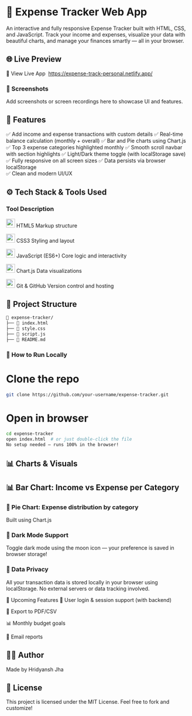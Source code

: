 # 💸 Expense Tracker Web App
An interactive and fully responsive Expense Tracker built with HTML, CSS, and JavaScript. Track your income and expenses, visualize your data with beautiful charts, and manage your finances smartly — all in your browser.

## 🌐 Live Preview
🚀 View Live App  <https://expense-track-personal.netlify.app/>

### 📸 Screenshots
Add screenshots or screen recordings here to showcase UI and features.

## 🚀 Features
✅ Add income and expense transactions with custom details
✅ Real-time balance calculation (monthly + overall)
✅ Bar and Pie charts using Chart.js
✅ Top 3 expense categories highlighted monthly
✅ Smooth scroll navbar with section highlights
✅ Light/Dark theme toggle (with localStorage save)
✅ Fully responsive on all screen sizes
✅ Data persists via browser localStorage\
✅ Clean and modern UI/UX

## ⚙️ Tech Stack & Tools Used
### Tool	Description
<img src="https://cdn.jsdelivr.net/gh/devicons/devicon/icons/html5/html5-original.svg" height="24"/> HTML5	Markup structure

<img src="https://cdn.jsdelivr.net/gh/devicons/devicon/icons/css3/css3-original.svg" height="24"/> CSS3	Styling and layout

<img src="https://cdn.jsdelivr.net/gh/devicons/devicon/icons/javascript/javascript-original.svg" height="24"/> JavaScript (ES6+)	Core logic and interactivity

<img src="https://www.chartjs.org/media/logo-title.svg" height="24"/> Chart.js	Data visualizations

<img src="https://img.icons8.com/ios-filled/50/github.png" height="24"/> Git & GitHub	Version control and hosting

## 📁 Project Structure
```sh
📂 expense-tracker/
├── 📄 index.html
├── 📄 style.css
├── 📄 script.js
├── 📄 README.md
```

### 🧪 How to Run Locally
# Clone the repo
```sh
git clone https://github.com/your-username/expense-tracker.git
```
# Open in browser
```sh
cd expense-tracker
open index.html  # or just double-click the file
No setup needed — runs 100% in the browser!
```

## 📊 Charts & Visuals
## 📊 Bar Chart: Income vs Expense per Category

### 🥧 Pie Chart: Expense distribution by category

Built using Chart.js

### 🌙 Dark Mode Support
Toggle dark mode using the moon icon — your preference is saved in browser storage!

### 🔐 Data Privacy
All your transaction data is stored locally in your browser using localStorage. No external servers or data tracking involved.

🧩 Upcoming Features
🔐 User login & session support (with backend)

📁 Export to PDF/CSV

📊 Monthly budget goals

📨 Email reports

## 🙋‍♂️ Author
Made by Hridyansh Jha

## 📜 License
This project is licensed under the MIT License. Feel free to fork and customize!
